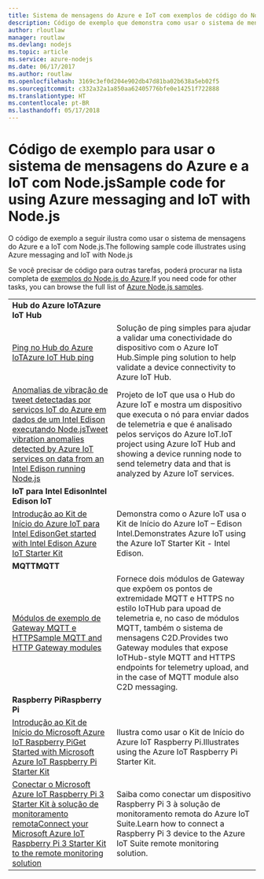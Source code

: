 ```yaml
---
title: Sistema de mensagens do Azure e IoT com exemplos de código do Node.js
description: Código de exemplo que demonstra como usar o sistema de mensagens do Azure e a IoT com Node.js
author: rloutlaw
manager: routlaw
ms.devlang: nodejs
ms.topic: article
ms.service: azure-nodejs
ms.date: 06/17/2017
ms.author: routlaw
ms.openlocfilehash: 3169c3ef0d204e902db47d81ba02b638a5eb02f5
ms.sourcegitcommit: c332a32a1a850aa62405776bfe0e14251f722888
ms.translationtype: HT
ms.contentlocale: pt-BR
ms.lasthandoff: 05/17/2018
---
```

# <a name="sample-code-for-using-azure-messaging-and-iot-with-nodejs"></a><span data-ttu-id="e79f2-103">Código de exemplo para usar o sistema de mensagens do Azure e a IoT com Node.js</span><span class="sxs-lookup"><span data-stu-id="e79f2-103">Sample code for using Azure messaging and IoT with Node.js</span></span>

<span data-ttu-id="e79f2-104">O código de exemplo a seguir ilustra como usar o sistema de mensagens do Azure e a IoT com Node.js.</span><span class="sxs-lookup"><span data-stu-id="e79f2-104">The following sample code illustrates using Azure messaging and IoT with Node.js</span></span>

<span data-ttu-id="e79f2-105">Se você precisar de código para outras tarefas, poderá procurar na lista completa de [exemplos do Node.js do Azure](https://azure.microsoft.com/resources/samples/?term=nodejs).</span><span class="sxs-lookup"><span data-stu-id="e79f2-105">If you need code for other tasks, you can browse the full list of [Azure Node.js samples](https://azure.microsoft.com/resources/samples/?term=nodejs).</span></span>

| | |
|---|---|
| <span data-ttu-id="e79f2-106">**Hub do Azure IoT**</span><span class="sxs-lookup"><span data-stu-id="e79f2-106">**Azure IoT Hub**</span></span> ||
| [<span data-ttu-id="e79f2-107">Ping no Hub do Azure IoT</span><span class="sxs-lookup"><span data-stu-id="e79f2-107">Azure IoT Hub ping</span></span>](https://github.com/Azure-Samples/iot-hub-node-ping) | <span data-ttu-id="e79f2-108">Solução de ping simples para ajudar a validar uma conectividade do dispositivo com o Azure IoT Hub.</span><span class="sxs-lookup"><span data-stu-id="e79f2-108">Simple ping solution to help validate a device connectivity to Azure IoT Hub.</span></span> |
| [<span data-ttu-id="e79f2-109">Anomalias de vibração de tweet detectadas por serviços IoT do Azure em dados de um Intel Edison executando Node.js</span><span class="sxs-lookup"><span data-stu-id="e79f2-109">Tweet vibration anomalies detected by Azure IoT services on data from an Intel Edison running Node.js</span></span>](https://azure.microsoft.com/resources/samples/iot-hub-nodejs-intel-edison-vibration-anomaly-detection/) | <span data-ttu-id="e79f2-110">Projeto de IoT que usa o Hub do Azure IoT e mostra um dispositivo que executa o nó para enviar dados de telemetria e que é analisado pelos serviços do Azure IoT.</span><span class="sxs-lookup"><span data-stu-id="e79f2-110">IoT project using Azure IoT Hub and showing a device running node to send telemetry data and that is analyzed by Azure IoT services.</span></span> |
| <span data-ttu-id="e79f2-111">**IoT para Intel Edison**</span><span class="sxs-lookup"><span data-stu-id="e79f2-111">**Intel Edison IoT**</span></span> ||
| [<span data-ttu-id="e79f2-112">Introdução ao Kit de Início do Azure IoT para Intel Edison</span><span class="sxs-lookup"><span data-stu-id="e79f2-112">Get started with Intel Edison Azure IoT Starter Kit</span></span>](https://github.com/Azure-Samples/iot-hub-node-intel-edison-getstartedkit) | <span data-ttu-id="e79f2-113">Demonstra como o Azure IoT usa o Kit de Início do Azure IoT – Edison Intel.</span><span class="sxs-lookup"><span data-stu-id="e79f2-113">Demonstrates Azure IoT using the Azure IoT Starter Kit - Intel Edison.</span></span> |
| <span data-ttu-id="e79f2-114">**MQTT**</span><span class="sxs-lookup"><span data-stu-id="e79f2-114">**MQTT**</span></span> ||
| [<span data-ttu-id="e79f2-115">Módulos de exemplo de Gateway MQTT e HTTP</span><span class="sxs-lookup"><span data-stu-id="e79f2-115">Sample MQTT and HTTP Gateway modules</span></span>](https://github.com/Azure-Samples/iot-gateway-mqtt-http) | <span data-ttu-id="e79f2-116">Fornece dois módulos de Gateway que expõem os pontos de extremidade MQTT e HTTPS no estilo IoTHub para upoad de telemetria e, no caso de módulos MQTT, também o sistema de mensagens C2D.</span><span class="sxs-lookup"><span data-stu-id="e79f2-116">Provides two Gateway modules that expose IoTHub-style MQTT and HTTPS endpoints for telemetry upload, and in the case of MQTT module also C2D messaging.</span></span> |
| <span data-ttu-id="e79f2-117">**Raspberry Pi**</span><span class="sxs-lookup"><span data-stu-id="e79f2-117">**Raspberry Pi**</span></span> ||
| [<span data-ttu-id="e79f2-118">Introdução ao Kit de Início do Microsoft Azure IoT Raspberry Pi</span><span class="sxs-lookup"><span data-stu-id="e79f2-118">Get Started with Microsoft Azure IoT Raspberry Pi Starter Kit</span></span>](https://github.com/Azure-Samples/iot-hub-node-raspberrypi-getting-started) | <span data-ttu-id="e79f2-119">Ilustra como usar o Kit de Início do Azure IoT Raspberry Pi.</span><span class="sxs-lookup"><span data-stu-id="e79f2-119">Illustrates using the Azure IoT Raspberry Pi Starter Kit.</span></span> |
| [<span data-ttu-id="e79f2-120">Conectar o Microsoft Azure IoT Raspberry Pi 3 Starter Kit à solução de monitoramento remota</span><span class="sxs-lookup"><span data-stu-id="e79f2-120">Connect your Microsoft Azure IoT Raspberry Pi 3 Starter Kit to the remote monitoring solution</span></span>](https://azure.microsoft.com/resources/samples/iot-remote-monitoring-node-raspberrypi-getstartedkit/) | <span data-ttu-id="e79f2-121">Saiba como conectar um dispositivo Raspberry Pi 3 à solução de monitoramento remota do Azure IoT Suite.</span><span class="sxs-lookup"><span data-stu-id="e79f2-121">Learn how to connect a Raspberry Pi 3 device to the Azure IoT Suite remote monitoring solution.</span></span> |
